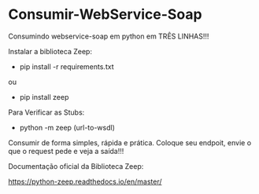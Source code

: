 # Consumir-WebService-Soap
Consumindo webservice-soap em python em TRÊS LINHAS!!!

Instalar a biblioteca Zeep:
- pip install -r requirements.txt

ou

- pip install zeep


Para Verificar as Stubs:
- python -m zeep (url-to-wsdl)
 
Consumir de forma simples, rápida e prática.
Coloque seu endpoit, envie o que o request pede e veja a saída!!!


Documentação oficial da Biblioteca Zeep:



https://python-zeep.readthedocs.io/en/master/
